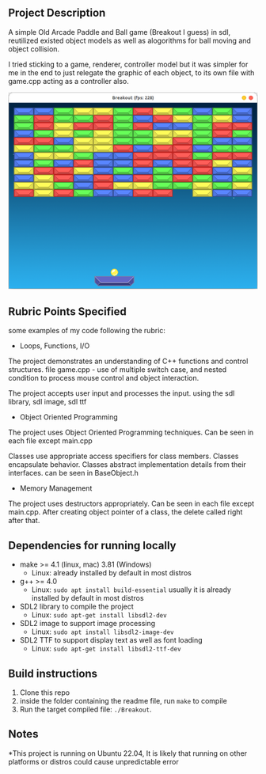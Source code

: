 ## Project Description

A simple Old Arcade Paddle and Ball game (Breakout I guess) in sdl, reutilized existed object models as well as alogorithms for ball moving and object collision.

I tried sticking to a game, renderer, controller model but it was simpler for me in the end to just relegate the graphic of each object, to its own file with game.cpp acting as a controller also.

![Breakout](ball.png)


## Rubric Points Specified
some examples of my code following the rubric:

- Loops, Functions, I/O

The project demonstrates an understanding of C++ functions and control structures. 
file game.cpp - use of multiple switch case, and nested condition to process mouse control and object interaction.

The project accepts user input and processes the input.
using the sdl library, sdl image, sdl ttf

- Object Oriented Programming

The project uses Object Oriented Programming techniques.
Can be seen in each file except main.cpp

Classes use appropriate access specifiers for class members. 
Classes encapsulate behavior.
Classes abstract implementation details from their interfaces.
can be seen in BaseObject.h

- Memory Management

The project uses destructors appropriately.
Can be seen in each file except main.cpp. After creating object pointer of a class, the delete called right after that.

## Dependencies for running locally
* make >= 4.1 (linux, mac) 3.81 (Windows)
	* Linux: already installed by default in most distros 
* g++ >= 4.0
	* Linux: `sudo apt install build-essential` 
              usually it is already installed by default in most distros
* SDL2 library to compile the project 
	* Linux: `sudo apt-get install libsdl2-dev`
* SDL2 image to support image processing
	* Linux: `sudo apt install libsdl2-image-dev`
* SDL2 TTF to support display text as well as font loading
    * Linux: `sudo apt-get install libsdl2-ttf-dev`

## Build instructions
1. Clone this repo
2. inside the folder containing the readme file, run `make` to compile 
3. Run the target compiled file: `./Breakout`.

## Notes
*This project is running on Ubuntu 22.04, It is likely that running on other platforms or distros could cause unpredictable error
